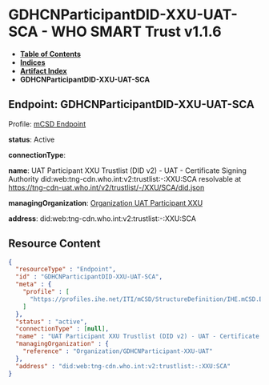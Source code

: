 # GDHCNParticipantDID-XXU-UAT-SCA - WHO SMART Trust v1.1.6

* [**Table of Contents**](toc.md)
* [**Indices**](indices.md)
* [**Artifact Index**](artifacts.md)
* **GDHCNParticipantDID-XXU-UAT-SCA**

## Endpoint: GDHCNParticipantDID-XXU-UAT-SCA

Profile: [mCSD Endpoint](https://profiles.ihe.net/ITI/mCSD/4.0.0/StructureDefinition-IHE.mCSD.Endpoint.html)

**status**: Active

**connectionType**: 

**name**: UAT Participant XXU Trustlist (DID v2) - UAT - Certificate Signing Authority did:web:tng-cdn.who.int:v2:trustlist:-:XXU:SCA resolvable at https://tng-cdn-uat.who.int/v2/trustlist/-/XXU/SCA/did.json

**managingOrganization**: [Organization UAT Participant XXU](Organization-GDHCNParticipant-XXU-UAT.md)

**address**: did:web:tng-cdn.who.int:v2:trustlist:-:XXU:SCA



## Resource Content

```json
{
  "resourceType" : "Endpoint",
  "id" : "GDHCNParticipantDID-XXU-UAT-SCA",
  "meta" : {
    "profile" : [
      "https://profiles.ihe.net/ITI/mCSD/StructureDefinition/IHE.mCSD.Endpoint"
    ]
  },
  "status" : "active",
  "connectionType" : [null],
  "name" : "UAT Participant XXU Trustlist (DID v2) - UAT - Certificate Signing Authority\ndid:web:tng-cdn.who.int:v2:trustlist:-:XXU:SCA\nresolvable at https://tng-cdn-uat.who.int/v2/trustlist/-/XXU/SCA/did.json",
  "managingOrganization" : {
    "reference" : "Organization/GDHCNParticipant-XXU-UAT"
  },
  "address" : "did:web:tng-cdn.who.int:v2:trustlist:-:XXU:SCA"
}

```
